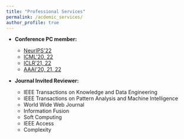 ```yaml
---
title: "Professional Services"
permalink: /acdemic_services/
author_profile: true
---
```


* **Conference PC member:**
  * [NeurIPS'22](https://neurips.cc/Conferences/2022/) 
  * [ICML'20, 22](https://icml.cc/Conferences/2022) 
  * [ICLR'21, 22](https://iclr.cc/) 
  * [AAAI'20, 21, 22](https://aaai.org/Conferences/AAAI-22/)
  
* **Journal Invited Reviewer:**
  * IEEE Transactions on Knowledge and Data Engineering
  * IEEE Transactions on Pattern Analysis and Machine Intelligence
  * World Wide Web Journal
  * Information Fusion
  * Soft Computing
  * IEEE Access
  * Complexity 
